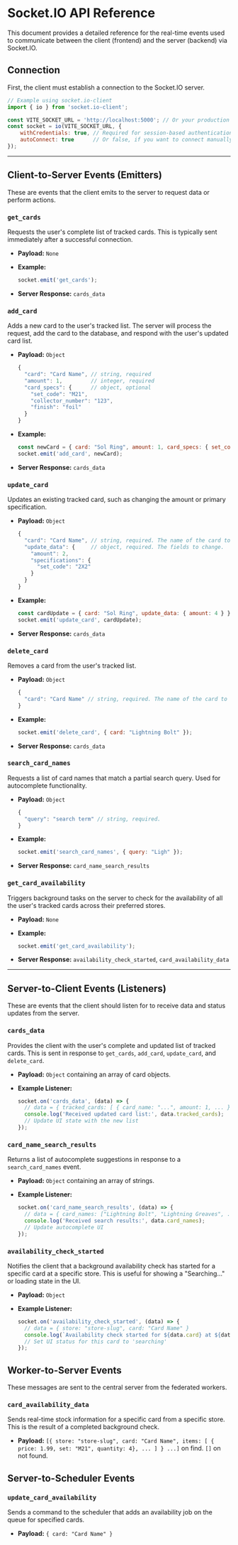 # Socket.IO API Reference

This document provides a detailed reference for the real-time events used to communicate between the client (frontend) and the server (backend) via Socket.IO.

## Connection

First, the client must establish a connection to the Socket.IO server.

```javascript
// Example using socket.io-client
import { io } from 'socket.io-client';

const VITE_SOCKET_URL = 'http://localhost:5000'; // Or your production server URL
const socket = io(VITE_SOCKET_URL, {
    withCredentials: true, // Required for session-based authentication
    autoConnect: true      // Or false, if you want to connect manually with socket.connect()
});
```

---

## Client-to-Server Events (Emitters)

These are events that the client emits to the server to request data or perform actions.

### `get_cards`

Requests the user's complete list of tracked cards. This is typically sent immediately after a successful connection.

* **Payload:** `None`
* **Example:**

    ```javascript
    socket.emit('get_cards');
    ```

* **Server Response:** `cards_data`

### `add_card`

Adds a new card to the user's tracked list. The server will process the request, add the card to the database, and respond with the user's updated card list.

* **Payload:** `Object`

    ```javascript
    {
      "card": "Card Name", // string, required
      "amount": 1,         // integer, required
      "card_specs": {      // object, optional
        "set_code": "M21",
        "collector_number": "123",
        "finish": "foil"
      }
    }
    ```

* **Example:**

    ```javascript
    const newCard = { card: "Sol Ring", amount: 1, card_specs: { set_code: "C21" } };
    socket.emit('add_card', newCard);
    ```

* **Server Response:** `cards_data`

### `update_card`

Updates an existing tracked card, such as changing the amount or primary specification.

* **Payload:** `Object`

    ```javascript
    {
      "card": "Card Name", // string, required. The name of the card to update.
      "update_data": {     // object, required. The fields to change.
        "amount": 2,
        "specifications": {
          "set_code": "2X2"
        }
      }
    }
    ```

* **Example:**

    ```javascript
    const cardUpdate = { card: "Sol Ring", update_data: { amount: 4 } };
    socket.emit('update_card', cardUpdate);
    ```

* **Server Response:** `cards_data`

### `delete_card`

Removes a card from the user's tracked list.

* **Payload:** `Object`

    ```javascript
    {
      "card": "Card Name" // string, required. The name of the card to delete.
    }
    ```

* **Example:**

    ```javascript
    socket.emit('delete_card', { card: "Lightning Bolt" });
    ```

* **Server Response:** `cards_data`

### `search_card_names`

Requests a list of card names that match a partial search query. Used for autocomplete functionality.

* **Payload:** `Object`

    ```javascript
    {
      "query": "search term" // string, required.
    }
    ```

* **Example:**

    ```javascript
    socket.emit('search_card_names', { query: "Ligh" });
    ```

* **Server Response:** `card_name_search_results`

### `get_card_availability`

Triggers background tasks on the server to check for the availability of all the user's tracked cards across their preferred stores.

* **Payload:** `None`
* **Example:**

    ```javascript
    socket.emit('get_card_availability');
    ```

* **Server Response:** `availability_check_started`, `card_availability_data`

---

## Server-to-Client Events (Listeners)

These are events that the client should listen for to receive data and status updates from the server.

### `cards_data`

Provides the client with the user's complete and updated list of tracked cards. This is sent in response to `get_cards`, `add_card`, `update_card`, and `delete_card`.

* **Payload:** `Object` containing an array of card objects.
* **Example Listener:**

    ```javascript
    socket.on('cards_data', (data) => {
      // data = { tracked_cards: [ { card_name: "...", amount: 1, ... }, ... ] }
      console.log('Received updated card list:', data.tracked_cards);
      // Update UI state with the new list
    });
    ```

### `card_name_search_results`

Returns a list of autocomplete suggestions in response to a `search_card_names` event.

* **Payload:** `Object` containing an array of strings.
* **Example Listener:**

    ```javascript
    socket.on('card_name_search_results', (data) => {
      // data = { card_names: ["Lightning Bolt", "Lightning Greaves", ...] }
      console.log('Received search results:', data.card_names);
      // Update autocomplete UI
    });
    ```

### `availability_check_started`

Notifies the client that a background availability check has started for a specific card at a specific store. This is useful for showing a "Searching..." or loading state in the UI.

* **Payload:** `Object`
* **Example Listener:**

    ```javascript
    socket.on('availability_check_started', (data) => {
      // data = { store: "store-slug", card: "Card Name" }
      console.log(`Availability check started for ${data.card} at ${data.store}.`);
      // Set UI status for this card to 'searching'
    });
    ```

## Worker-to-Server Events

These messages are sent to the central server from the federated workers.

### `card_availability_data`

Sends real-time stock information for a specific card from a specific store. This is the result of a completed background check.

* **Payload:** 
  `
  [{
    store: "store-slug",
    card: "Card Name",
    items: [ { price: 1.99, set: "M21", quantity: 4}, ... ]
  } ...]
  `  on find. `[]` on not found.

## Server-to-Scheduler Events

### `update_card_availability`

Sends a command to the scheduler that adds an availability job on the queue for specified cards.

* **Payload:** 
  `
  {
    card: "Card Name"
  }
  `

